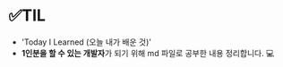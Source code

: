 # :white_check_mark:TIL

- 'Today I Learned (오늘 내가 배운 것)'
- **1인분을 할 수 있는 개발자**가 되기 위해 md 파일로 공부한 내용 정리합니다. :computer:

